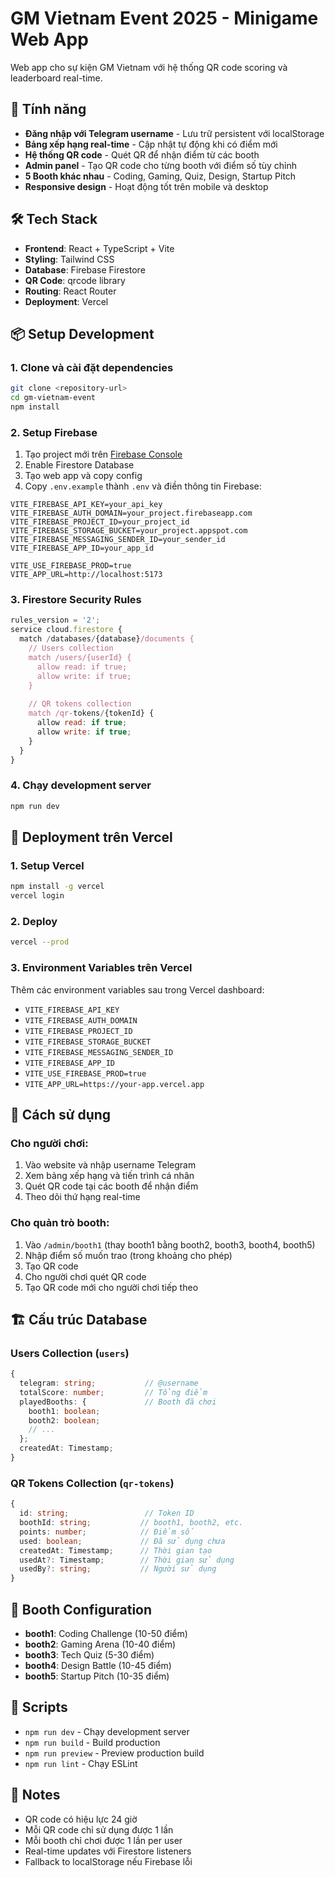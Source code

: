 # GM Vietnam Event 2025 - Minigame Web App

Web app cho sự kiện GM Vietnam với hệ thống QR code scoring và leaderboard real-time.

## 🚀 Tính năng

- **Đăng nhập với Telegram username** - Lưu trữ persistent với localStorage
- **Bảng xếp hạng real-time** - Cập nhật tự động khi có điểm mới
- **Hệ thống QR code** - Quét QR để nhận điểm từ các booth
- **Admin panel** - Tạo QR code cho từng booth với điểm số tùy chỉnh
- **5 Booth khác nhau** - Coding, Gaming, Quiz, Design, Startup Pitch
- **Responsive design** - Hoạt động tốt trên mobile và desktop

## 🛠️ Tech Stack

- **Frontend**: React + TypeScript + Vite
- **Styling**: Tailwind CSS
- **Database**: Firebase Firestore
- **QR Code**: qrcode library
- **Routing**: React Router
- **Deployment**: Vercel

## 📦 Setup Development

### 1. Clone và cài đặt dependencies

```bash
git clone <repository-url>
cd gm-vietnam-event
npm install
```

### 2. Setup Firebase

1. Tạo project mới trên [Firebase Console](https://console.firebase.google.com)
2. Enable Firestore Database
3. Tạo web app và copy config
4. Copy `.env.example` thành `.env` và điền thông tin Firebase:

```env
VITE_FIREBASE_API_KEY=your_api_key
VITE_FIREBASE_AUTH_DOMAIN=your_project.firebaseapp.com
VITE_FIREBASE_PROJECT_ID=your_project_id
VITE_FIREBASE_STORAGE_BUCKET=your_project.appspot.com
VITE_FIREBASE_MESSAGING_SENDER_ID=your_sender_id
VITE_FIREBASE_APP_ID=your_app_id

VITE_USE_FIREBASE_PROD=true
VITE_APP_URL=http://localhost:5173
```

### 3. Firestore Security Rules

```javascript
rules_version = '2';
service cloud.firestore {
  match /databases/{database}/documents {
    // Users collection
    match /users/{userId} {
      allow read: if true;
      allow write: if true;
    }
    
    // QR tokens collection
    match /qr-tokens/{tokenId} {
      allow read: if true;
      allow write: if true;
    }
  }
}
```

### 4. Chạy development server

```bash
npm run dev
```

## 🚀 Deployment trên Vercel

### 1. Setup Vercel

```bash
npm install -g vercel
vercel login
```

### 2. Deploy

```bash
vercel --prod
```

### 3. Environment Variables trên Vercel

Thêm các environment variables sau trong Vercel dashboard:

- `VITE_FIREBASE_API_KEY`
- `VITE_FIREBASE_AUTH_DOMAIN`
- `VITE_FIREBASE_PROJECT_ID`
- `VITE_FIREBASE_STORAGE_BUCKET`
- `VITE_FIREBASE_MESSAGING_SENDER_ID`
- `VITE_FIREBASE_APP_ID`
- `VITE_USE_FIREBASE_PROD=true`
- `VITE_APP_URL=https://your-app.vercel.app`

## 📱 Cách sử dụng

### Cho người chơi:

1. Vào website và nhập username Telegram
2. Xem bảng xếp hạng và tiến trình cá nhân
3. Quét QR code tại các booth để nhận điểm
4. Theo dõi thứ hạng real-time

### Cho quản trò booth:

1. Vào `/admin/booth1` (thay booth1 bằng booth2, booth3, booth4, booth5)
2. Nhập điểm số muốn trao (trong khoảng cho phép)
3. Tạo QR code
4. Cho người chơi quét QR code
5. Tạo QR code mới cho người chơi tiếp theo

## 🏗️ Cấu trúc Database

### Users Collection (`users`)
```typescript
{
  telegram: string;           // @username
  totalScore: number;         // Tổng điểm
  playedBooths: {             // Booth đã chơi
    booth1: boolean;
    booth2: boolean;
    // ...
  };
  createdAt: Timestamp;
}
```

### QR Tokens Collection (`qr-tokens`)
```typescript
{
  id: string;                 // Token ID
  boothId: string;           // booth1, booth2, etc.
  points: number;            // Điểm số
  used: boolean;             // Đã sử dụng chưa
  createdAt: Timestamp;      // Thời gian tạo
  usedAt?: Timestamp;        // Thời gian sử dụng
  usedBy?: string;           // Người sử dụng
}
```

## 🎯 Booth Configuration

- **booth1**: Coding Challenge (10-50 điểm)
- **booth2**: Gaming Arena (10-40 điểm)  
- **booth3**: Tech Quiz (5-30 điểm)
- **booth4**: Design Battle (10-45 điểm)
- **booth5**: Startup Pitch (10-35 điểm)

## 🔧 Scripts

- `npm run dev` - Chạy development server
- `npm run build` - Build production
- `npm run preview` - Preview production build
- `npm run lint` - Chạy ESLint

## 📝 Notes

- QR code có hiệu lực 24 giờ
- Mỗi QR code chỉ sử dụng được 1 lần
- Mỗi booth chỉ chơi được 1 lần per user
- Real-time updates với Firestore listeners
- Fallback to localStorage nếu Firebase lỗi
